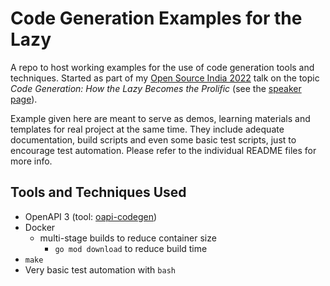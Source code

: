 # Code Generation Examples for the Lazy

A repo to host working examples for the use of code generation tools and
techniques. Started as part of my
[Open Source India 2022](https://www.opensourceindia.in/)
talk on the topic *Code Generation: How the Lazy Becomes the Prolific* (see the
[speaker page](https://www.opensourceindia.in/osi-speakers-2022/nandakumar-edamana/)).

Example given here are meant to serve as demos, learning materials and
templates for real project at the same time. They include adequate
documentation, build scripts and even some basic test scripts, just to encourage
test automation. Please refer to the individual README files for more info.

## Tools and Techniques Used

* OpenAPI 3 (tool: [oapi-codegen](https://github.com/deepmap/oapi-codegen))
* Docker
  - multi-stage builds to reduce container size
	- `go mod download` to reduce build time
* `make`
* Very basic test automation with `bash`
